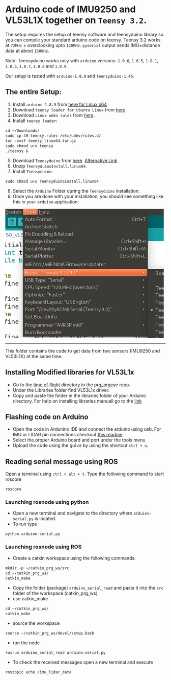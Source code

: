 # Arduino code of IMU9250 and VL53L1X together on `Teensy 3.2`.

The setup requires the setup of teensy software and teensyduino library so you can compile your standard arduino code on teensy. Teensy 3.2 works at `72MHz` + overclocking upto `120MHz`. 
`pyserial` output sends IMU+distance data at about `1500Hz`. 

Note: Teensyduino works only with `arduino` versions: `1.0.6`, `1.6.5`, `1.8.1`, `1.8.5`, `1.8.7`, `1.8.8` and `1.8.9`.

Our setup is tested with `arduino-1.8.9` and `teensyduino-1.46`.

## The entire Setup:

1. Install `arduino-1.8.9` from [here for Linux x64](https://www.arduino.cc/download_handler.php?f=/arduino-1.8.9-linux64.tar.xz)
2. Download `teensy loader for Ubuntu Linux` from [here]()
3. Download `Linux udev rules` from [here]().
4. Install `teensy loader`:
```
cd ~/Downloads/
sudo cp 49-teensy.rules /etc/udev/rules.d/
tar -xvzf teensy_linux64.tar.gz
sudo chmod u+x teensy
./teensy &
```

5. Download `Teensyduino` from [here](https://www.pjrc.com/teensy/td_146/TeensyduinoInstall.linux64). [Alternative Link]()
6. Unzip `TeensyduinoInstall.linux64`.
7. Install `Teensyduino`:
```
sudo chmod u+x TeensyduinoInstall.linux64
```
8. Select the `Arduino` Folder during the `Teensyduino` installation.
9. Once you are done with your installation, you should see something like this in your `arduino` application:
<img src="../Images/teensyduino.jpg">

***






This folder contains the code to get data from two sensors (IMU9250 and VL53L1X) at the same time.

## Installing Modified libraries for VL53L1x
* Go to the [time of flight](https://github.com/NitinJSanket/prg_prgeye/tree/master/Time_of_flight_sensors) directory in the prg_prgeye repo.
* Under the Libraries folder find VL53L1x driver.
* Copy and paste the folder in the libraries folder of your Arduino directory. For help on installing libraries manuall go to the [link](https://learn.adafruit.com/adafruit-all-about-arduino-libraries-install-use/how-to-install-a-library)

## Flashing code on Arduino
* Open the code in Ardunino IDE and connect the arduino using usb. For IMU or LIDAR pin connections checkout [this readme](https://github.com/NitinJSanket/prg_prgeye/blob/master/Time_of_flight_sensors/README.md)
* Select the proper Arduino board and port under the tools menu
* Upload the code using the gui or by using the shortcut ``` ctrl + u ```.


## Reading serial message using ROS
Open a terminal using ``` ctrl + alt + t ```. Type the following command to start roscore 
```
roscore
```
### Launching rosnode using python
* Open a new terminal and navigate to the directory where ```arduino-serial.py``` is located.
* To run type
```
python arduino-serial.py
```

### Launching rosnode using ROS
* Create a catkin workspace using the following commands:
```
mkdir -p ~/catkin_prg_ws/src
cd ~/catkin_prg_ws/
catkin_make
```
* Copy the folder (package) ```arduino_serial_read``` and paste it into the ```src``` folder of the workspace (catkin_prg_ws)
* use catkin_make
```
cd ~/catkin_prg_ws/
catkin_make
```
* source the workspace
```
source ~/catkin_prg_ws/devel/setup.bash
```
* run the node
```
rosrun arduino_serial_read arduino-serial.py
```
* To check the received messages open a new terminal and execute 
```
rostopic echo /imu_lidar_data
```
